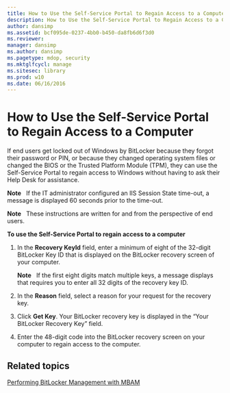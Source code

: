 ```yaml
---
title: How to Use the Self-Service Portal to Regain Access to a Computer
description: How to Use the Self-Service Portal to Regain Access to a Computer
author: dansimp
ms.assetid: bcf095de-0237-4bb0-b450-da8fb6d6f3d0
ms.reviewer: 
manager: dansimp
ms.author: dansimp
ms.pagetype: mdop, security
ms.mktglfcycl: manage
ms.sitesec: library
ms.prod: w10
ms.date: 06/16/2016
---
```



# How to Use the Self-Service Portal to Regain Access to a Computer


If end users get locked out of Windows by BitLocker because they forgot their password or PIN, or because they changed operating system files or changed the BIOS or the Trusted Platform Module (TPM), they can use the Self-Service Portal to regain access to Windows without having to ask their Help Desk for assistance.

**Note**  
If the IT administrator configured an IIS Session State time-out, a message is displayed 60 seconds prior to the time-out.

 

**Note**  
These instructions are written for and from the perspective of end users.

 

**To use the Self-Service Portal to regain access to a computer**

1.  In the **Recovery KeyId** field, enter a minimum of eight of the 32-digit BitLocker Key ID that is displayed on the BitLocker recovery screen of your computer.

    **Note**  
    If the first eight digits match multiple keys, a message displays that requires you to enter all 32 digits of the recovery key ID.

     

2.  In the **Reason** field, select a reason for your request for the recovery key.

3.  Click **Get Key**. Your BitLocker recovery key is displayed in the “Your BitLocker Recovery Key” field.

4.  Enter the 48-digit code into the BitLocker recovery screen on your computer to regain access to the computer.

## Related topics


[Performing BitLocker Management with MBAM](performing-bitlocker-management-with-mbam-mbam-2.md)

 

 






